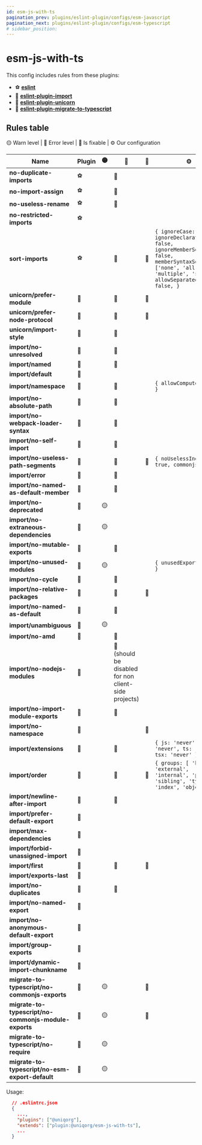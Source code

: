 ```yaml
---
id: esm-js-with-ts
pagination_prev: plugins/eslint-plugin/configs/esm-javascript
pagination_next: plugins/eslint-plugin/configs/esm-typescript
# sidebar_position: 
---
```


# esm-js-with-ts

This config includes rules from these plugins: 
 - ⚽️ **[eslint](https://eslint.org/docs/latest/rules/)**
 - 🏈 **[eslint-plugin-import](https://www.npmjs.com/package/eslint-plugin-import)**
 - 🎾 **[eslint-plugin-unicorn](https://www.npmjs.com/package/eslint-plugin-unicorn)**
 - 🎱 **[eslint-plugin-migrate-to-typescript](https://www.npmjs.com/package/eslint-plugin-migrate-to-typescript)**

## Rules table

🟡 Warn level | 🔴 Error level | 🔧 Is fixable | ⚙️ Our configuration

| Name                                                 | Plugin | 🟡 | 🔴 | 🔧 | ⚙️ |
| ---------------------------------------------------- | ------ | -- | -- | -- | -- |
| **no-duplicate-imports**                             |   ⚽️   |   | 🔴 |    |    |
| **no-import-assign**                                 |   ⚽️   |   | 🔴 |    |    |
| **no-useless-rename**                                |   ⚽️   |   | 🔴 |    |    |
| **no-restricted-imports**                            |   ⚽️   |   |   |    |    |
| **sort-imports**                                     |   ⚽️   |   | 🔴 | 🔧 | `{ ignoreCase: false, ignoreDeclarationSort: false, ignoreMemberSort: false, memberSyntaxSortOrder: ['none', 'all', 'multiple', 'single'], allowSeparatedGroups: false, }` |
| **unicorn/prefer-module**                            |   🎾   |   | 🔴 | 🔧 |    |
| **unicorn/prefer-node-protocol**                     |   🎾   |   | 🔴 | 🔧 |    |
| **unicorn/import-style**                             |   🎾   |   | 🔴 |   |    |
| **import/no-unresolved**                             |   🏈   |   | 🔴 |   |    |
| **import/named**                                     |   🏈   |   | 🔴 |   |    |
| **import/default**                                   |   🏈   |   |    |   |    |
| **import/namespace**                                 |   🏈   |   | 🔴 |   | `{ allowComputed: false }` |
| **import/no-absolute-path**                          |   🏈   |   | 🔴 |   |    |
| **import/no-webpack-loader-syntax**                  |   🏈   |   | 🔴 |   |    |
| **import/no-self-import**                            |   🏈   |   | 🔴 |   |    |
| **import/no-useless-path-segments**                  |   🏈   |   | 🔴 | 🔧 | `{ noUselessIndex: true, commonjs: true }` |
| **import/error**                                     |   🏈   |   | 🔴 |   |    |
| **import/no-named-as-default-member**                |   🏈   |   | 🔴 |   |    |
| **import/no-deprecated**                             |   🏈   | 🟡 |   |   |    |
| **import/no-extraneous-dependencies**                |   🏈   | 🟡 |   |   |    |
| **import/no-mutable-exports**                        |   🏈   |   | 🔴 |   |    |
| **import/no-unused-modules**                         |   🏈   | 🟡 |   |   | `{ unusedExports: true }` |
| **import/no-cycle**                                  |   🏈   |   | 🔴 |   |    |
| **import/no-relative-packages**                      |   🏈   |   | 🔴 | 🔧 |    |
| **import/no-named-as-default**                       |   🏈   |   | 🔴 |   |    |
| **import/unambiguous**                               |   🏈   | 🟡 |   |   |    |
| **import/no-amd**                                    |   🏈   |   | 🔴 |   |    |
| **import/no-nodejs-modules**                         |   🏈   |   | 🔴 (should be disabled for non client-side projects) |   |    |
| **import/no-import-module-exports**                  |   🏈   |   | 🔴 |   |    |
| **import/no-namespace**                              |   🏈   |   |    | 🔧 |    |
| **import/extensions**                                |   🏈   |   | 🔴 |   | `{ js: 'never', jsx: 'never', ts: 'never', tsx: 'never' }` |
| **import/order**                                     |   🏈   |   | 🔴 | 🔧 |  `{ groups: [ 'builtin', 'external', 'internal', 'parent', 'sibling', 'type', 'index', 'objects'] }`  |
| **import/newline-after-import**                      |   🏈   |   | 🔴 |   |    |
| **import/prefer-default-export**                     |   🏈   |   |   |   |    |
| **import/max-dependencies**                          |   🏈   |   |   |   |    |
| **import/forbid-unassigned-import**                  |   🏈   |   |   |   |    |
| **import/first**                                     |   🏈   |   | 🔴 | 🔧 |    |
| **import/exports-last**                              |   🏈   |   |   |   |    |
| **import/no-duplicates**                             |   🏈   |   | 🔴 |   |    |
| **import/no-named-export**                           |   🏈   |   |   |   |    |
| **import/no-anonymous-default-export**               |   🏈   |   |   |   |    |
| **import/group-exports**                             |   🏈   |   |   |   |    |
| **import/dynamic-import-chunkname**                  |   🏈   |   |   |   |    |
| **migrate-to-typescript/no-commonjs-exports**        |   🎱   | 🟡 |   | 🔧 |    |
| **migrate-to-typescript/no-commonjs-module-exports** |   🎱   | 🟡 |   | 🔧 |    |
| **migrate-to-typescript/no-require**                 |   🎱   | 🟡 |   |   |    |
| **migrate-to-typescript/no-esm-export-default**      |   🎱   | 🟡 |   |   |    |


Usage:

```json
  // .eslintrc.json
  {
    ...,
    "plugins": ["@uniqorg"],
    "extends": ["plugin:@uniqorg/esm-js-with-ts"],
    ...
  }
```
